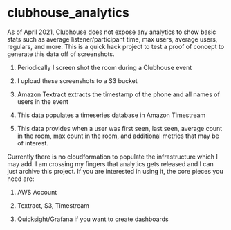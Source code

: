 clubhouse_analytics
===================

As of April 2021, Clubhouse does not expose any analytics to show basic stats
such as average listener/participant time, max users, average users, regulars,
and more. This is a quick hack project to test a proof of concept to generate
this data off of screenshots.

1.  Periodically I screen shot the room during a Clubhouse event

2.  I upload these screenshots to a S3 bucket

3.  Amazon Textract extracts the timestamp of the phone and all names of users
    in the event

4.  This data populates a timeseries database in Amazon Timestream

5.  This data provides when a user was first seen, last seen, average count in
    the room, max count in the room, and additional metrics that may be of
    interest.

Currently there is no cloudformation to populate the infrastructure which I may
add. I am crossing my fingers that analytics gets released and I can just
archive this project. If you are interested in using it, the core pieces you
need are:

1.  AWS Account

2.  Textract, S3, Timestream

3.  Quicksight/Grafana if you want to create dashboards
